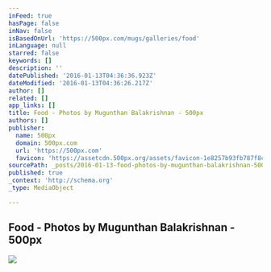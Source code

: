 ```yaml
---
inFeed: true
hasPage: false
inNav: false
isBasedOnUrl: 'https://500px.com/mugs/galleries/food'
inLanguage: null
starred: false
keywords: []
description: ''
datePublished: '2016-01-13T04:36:36.923Z'
dateModified: '2016-01-13T04:36:26.217Z'
author: []
related: []
app_links: []
title: Food - Photos by Mugunthan Balakrishnan - 500px
authors: []
publisher:
  name: 500px
  domain: 500px.com
  url: 'https://500px.com'
  favicon: 'https://assetcdn.500px.org/assets/favicon-1e8257b93fb787f8ceb66b5522ee853c.ico'
sourcePath: _posts/2016-01-13-food-photos-by-mugunthan-balakrishnan-500px.md
published: true
_context: 'http://schema.org'
_type: MediaObject

---
```

<article style=""><h1>Food - Photos by Mugunthan Balakrishnan - 500px</h1><img src="https://drscdn.500px.org/photo/8787500/m%3D2048/2779495c95ce15a7c670fcc9c5c5c972" /></article>